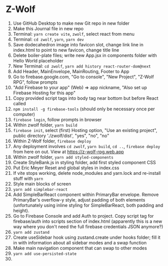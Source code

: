 # Z-Wolf

1. Use GitHub Desktop to make new Git repo in new folder
2. Make this Journal file in new repo
3. Terminal: `yarn create vite`,  `zwolf`, select react from menu
4. Terminal: `cd zwolf`, `yarn`, `yarn dev`
5. Save dodecahedron image into favicon slot, change link line in index.html to point to new favicon, change title line
6. Delete boiler-plate files; write new App.jsx in components folder with Hello World placeholder
7. New Terminal: `cd zwolf`, `yarn add history react-router-dom@next`
8. Add Header, MainEnvelope, MainRouting, Footer to App
9. Go to firebase.google.com, "Go to console", "New Project", "Z-Wolf RPG", follow prompts
10. "Add Firebase to your app" (Web) => app nickname, "Also set up Firebase Hosting for this app"
11. Copy provided script tags into body tag near bottom but before React called
12. `npm install -g firebase-tools` (should only be necessary once per computer)
13. `firebase login`, follow prompts in browser
14. Within zwolf folder, `yarn build`
15. `firebase init`, select (first) Hosting option, "Use an existing project", public directory './zwolf/dist', "yes", "no", "no"
16. Within Z-Wolf folder, `firebase deploy`
17. Any deployment involves `cd zwolf`, `yarn build`, `cd ..`, `firebase deploy` from here on out. View at https://z-wolf-rpg.web.app
18. Within zwolf folder, `yarn add styled-components`
19. Create StyleBank.js in styling folder, add first styled component CSS
20. Put Eric Meyer Reset and global styles in index.css
21. If vite stops working, delete node_modules and yarn.lock and re-install stuff with `yarn`
22. Style main blocks of screen
23. `yarn add simplebar-react`
24. Add SimpleBarReact component within PrimaryBar envelope. Remove PrimaryBar's overflow-y style, adjust padding of both elements (unfortunately using inline styling for SimpleBarReact, both padding and height).
25. Go to Firebase Console and add Auth to project. Copy script tag for firebase/auth into scripts section of index.html (apparently this is a new way where you don't need the full firebase credentials JSON anymore?)
26. `yarn add zustand`
27. Create useSidebar hook using zustand.create under hooks folder; fill it in with information about all sidebar modes and a swap function
28. Make main navigation component that can swap to other modes
29. `yarn add use-persisted-state`
30. 
